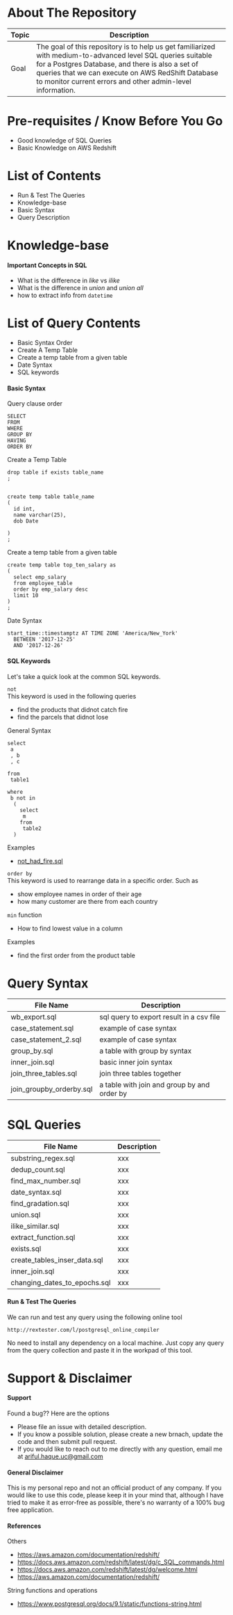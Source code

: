 About The Repository
===========
Topic | Description
--- | ---
Goal | The goal of this repository is to help us get familiarized with medium-to-advanced level SQL queries suitable for a Postgres Database, and there is also a set of queries that we can execute on AWS RedShift Database to monitor current errors and other admin-level  information. 


Pre-requisites / Know Before You Go
==========
  - Good knowledge of SQL Queries
  - Basic Knowledge on AWS Redshift


List of Contents
===========
- Run & Test The Queries
- Knowledge-base
- Basic Syntax
- Query Description



Knowledge-base
==========

#### Important Concepts in SQL
 - What is the difference in *like* vs *ilike*
 - What is the difference in *union* and *union all*
 - how to extract info from ```datetime```
 
 

List of Query Contents
===========
- Basic Syntax Order
- Create A Temp Table
- Create a temp table from a given table
- Date Syntax
- SQL keywords


#### Basic Syntax

Query clause order
```
SELECT
FROM
WHERE
GROUP BY
HAVING
ORDER BY

```


Create a Temp Table
```
drop table if exists table_name
;


create temp table table_name
(
  id int,
  name varchar(25),
  dob Date

)
;

```


Create a temp table from a given table
```
create temp table top_ten_salary as
(
  select emp_salary
  from employee_table 
  order by emp_salary desc
  limit 10
)
;

```

Date Syntax
```
start_time::timestamptz AT TIME ZONE 'America/New_York' 
  BETWEEN '2017-12-25' 
  AND '2017-12-26'

```


#### SQL Keywords
Let's take a quick look at the common SQL keywords.

```not```
<br>
This keyword is used in the following queries
 - find the products that didnot catch fire
 - find the parcels that didnot lose
 
General Syntax
```
select
 a
 , b
 , c
 
from
 table1

where 
 b not in
  (
    select 
     m
    from 
     table2
  )

``` 
 
Examples
 - [not_had_fire.sql]() 




```order by```
<br>
This keyword is used to rearrange data in a specific order. Such as
 - show employee names in order of their age
 - how many customer are there from each country


```min``` function
 - How to find lowest value in a column 
 

Examples
 - find the first order from the product table


Query Syntax
=========
File Name | Description
--- | ---
wb_export.sql | sql query to export result in a csv file
case_statement.sql | example of case syntax
case_statement_2.sql | example of case syntax
group_by.sql | a table with group by syntax
inner_join.sql | basic inner join syntax
join_three_tables.sql | join three tables together
join_groupby_orderby.sql | a table with join and group by and order by



SQL Queries
=========
File Name | Description
--- | ---
substring_regex.sql | xxx
dedup_count.sql | xxx               
find_max_number.sql | xxx       
date_syntax.sql | xxx
find_gradation.sql | xxx
union.sql | xxx
ilike_similar.sql | xxx         
extract_function.sql | xxx
exists.sql | xxx                   
create_tables_inser_data.sql  | xxx
inner_join.sql | xxx           
changing_dates_to_epochs.sql  | xxx




#### Run & Test The Queries
We can run and test any query using the following online tool
```
http://rextester.com/l/postgresql_online_compiler
```
No need to install any dependency on a local machine. Just copy any query from the 
query collection and paste it in the workpad of this tool.




Support & Disclaimer
===
#### Support
Found a bug?? Here are the options
  - Please file an issue with detailed description.
  - If you know a possible solution, please create a new brnach, update the code and then submit pull request.
  - If you would  like to reach out to me directly with any question, email me at ariful.haque.uc@gmail.com


#### General Disclaimer
This is my personal repo and not an official product of any company. If you would like to use this code, please keep it in your mind that, although I have tried to make it as error-free as possible, there's no warranty of a 100% bug free application. 


#### References
Others
  - https://aws.amazon.com/documentation/redshift/
  - https://docs.aws.amazon.com/redshift/latest/dg/c_SQL_commands.html
  - https://docs.aws.amazon.com/redshift/latest/dg/welcome.html
  - https://aws.amazon.com/documentation/redshift/

String functions and operations
 - https://www.postgresql.org/docs/9.1/static/functions-string.html
